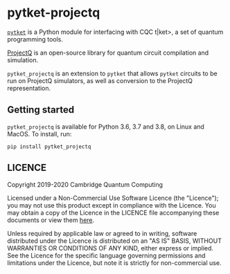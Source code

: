 # pytket-projectq

[`pytket`](https://cqcl.github.io/pytket) is a Python module for interfacing
with CQC t|ket>, a set of quantum programming tools.

[ProjectQ](https://github.com/ProjectQ-Framework/ProjectQ) is an open-source
library for quantum circuit compilation and simulation.

`pytket_projectq` is an extension to `pytket` that allows `pytket` circuits to
be run on ProjectQ simulators, as well as conversion to the ProjectQ
representation.

## Getting started

`pytket_projectq` is available for Python 3.6, 3.7 and 3.8, on Linux and MacOS.
To install, run:

```pip install pytket_projectq```

## LICENCE

Copyright 2019-2020 Cambridge Quantum Computing

Licensed under a Non-Commercial Use Software Licence (the "Licence"); you may
not use this product except in compliance with the Licence. You may obtain a
copy of the Licence in the LICENCE file accompanying these documents or view
them [here](https://cqcl.github.io/pytket/build/html/licence.html).

Unless required by applicable law or agreed to in writing, software distributed
under the Licence is distributed on an "AS IS" BASIS, WITHOUT WARRANTIES OR
CONDITIONS OF ANY KIND, either express or implied. See the Licence for the
specific language governing permissions and limitations under the Licence, but
note it is strictly for non-commercial use.

